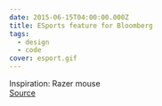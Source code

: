```yaml
---
date: 2015-06-15T04:00:00.000Z
title: ESports feature for Bloomberg
tags:
  - design
  - code
cover: esport.gif
---
```

Inspiration: Razer mouse\
[Source](https://www.bloomberg.com/graphics/2015-pakistani-teens-esport-dream/)